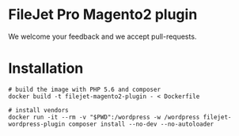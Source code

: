 # FileJet Pro Magento2 plugin

We welcome your feedback and we accept pull-requests.


# Installation

```
# build the image with PHP 5.6 and composer
docker build -t filejet-magento2-plugin - < Dockerfile

# install vendors
docker run -it --rm -v "$PWD":/wordpress -w /wordpress filejet-wordpress-plugin composer install --no-dev --no-autoloader
```
